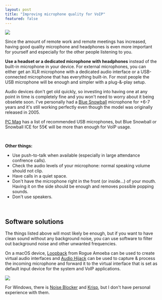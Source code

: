```yaml
---
layout: post
title: "Improving microphone quality for VoIP"
featured: false
---
```


![]({{site.baseurl}}/images/posts/2020-03-30_1.jpg)

Since the amount of remote work and remote meetings has increased, having good quality microphone and headphones is even more important for yourself and especially for the other people listening to you.

**Use a headset or a dedicated microphone with headphones** instead of the built-in microphone in your device. For external microphones, you can either get an XLR microphone with a dedicated audio interface or a USB-connected microphone that has everything built-in. For most people the USB microphone will be enough and simpler with a plug-&-play setup. 

Audio devices don't get old quickly, so investing into having one at any point in time is completely fine and you won't need to worry about it being obselete soon. I've personally had a [Blue Snowball](https://www.bluedesigns.com/products/snowball/) microphone for +6-7 years and it's still working perfectly even though the model was originally released in 2005.

[PC Mag](https://uk.pcmag.com/microphones/116655/the-best-usb-microphones) has a list of recommended USB microphones, but Blue Snowball or Snowball ICE for 55€ will be more than enough for VoIP usage.

<br/>

**Other things:**

- Use push-to-talk when available (especially in large attendance confrence calls).
- Check the audio levels of your microphone: normal speaking volume should not clip.
- Have calls in a quiet space.
- Don't have the microphone right in the front (or inside…) of your mouth. Having it on the side should be enough and removes possible popping sounds.
- Don't use speakers.

<br/>

## Software solutions

The things listed above will most likely be enough, but if you want to have clean sound without any background noise, you can use software to filter out background noise and other unwanted frequencies.

On a macOS device, [Loopback](https://rogueamoeba.com/loopback/) from Rogue Amoeba can be used to create virtual audio interfaces and [Audio Hijack](https://rogueamoeba.com/audiohijack/) can be used to capture & process the incoming microphone and forward it to the virtual interface that is set as default input device for the system and VoIP applications.

![]({{site.baseurl}}/images/posts/2020-03-30_2.png)

For Windows, there is [Noise Blocker](https://closedlooplabs.com) and [Krisp](https://krisp.ai), but I don't have personal experience with them.

